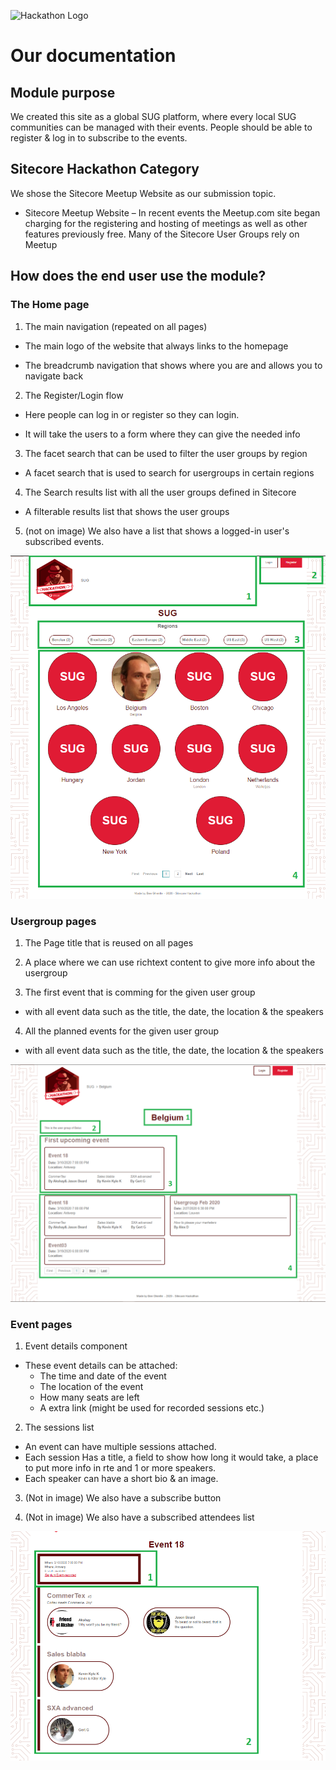 ![Hackathon Logo](documentation/images/hackathon.png?raw=true "Hackathon Logo")

# Our documentation

## Module purpose
We created this site as a global SUG platform, where every local SUG communities can be managed with their events.
People should be able to register & log in to subscribe to the events.

## Sitecore Hackathon Category
We shose the Sitecore Meetup Website as our submission topic.

- Sitecore Meetup Website – In recent events the Meetup.com site began charging for the registering and hosting of meetings as well as other features previously free. Many of the Sitecore User Groups rely on Meetup

## How does the end user use the module?

### The Home page

1. The main navigation (repeated on all pages)

  - The main logo of the website that always links to the homepage

  - The breadcrumb navigation that shows where you are and allows you to navigate back

2. The Register/Login flow

  - Here people can log in or register so they can login.

  - It will take the users to a form where they can give the needed info

3. The facet search that can be used to filter the user groups by region

  - A facet search that is used to search for usergroups in certain regions

4. The Search results list with all the user groups defined in Sitecore

  - A filterable results list that shows the user groups

5. (not on image) We also have a list that shows a logged-in user's subscribed events.

![Example of the home page](/documentation/images/Homepage.png)

### Usergroup pages

1. The Page title that is reused on all pages

2. A place where we can use richtext content to give more info about the usergroup

3. The first event that is comming for the given user group

  - with all event data such as the title, the date, the location & the speakers

4. All the planned events for the given user group

  - with all event data such as the title, the date, the location & the speakers

![Example of the Usergroup detail page](/documentation/images/UserGroupDetailPage.png)

### Event pages

1. Event details component

- These event details can be attached:
  - The time and date of the event
  - The location of the event
  - How many seats are left
  - A extra link (might be used for recorded sessions etc.)

2. The sessions list

  - An event can have multiple sessions attached.
  - Each session Has a title, a field to show how long it would take, a place to put more info in rte and 1 or more speakers.
  - Each speaker can have a short bio & an image.

3. (Not in image) We also have a subscribe button

4. (Not in image) We also have a subscribed attendees list

![Example of the Event detail page](/documentation/images/EventDetailPage.png)